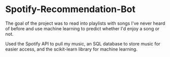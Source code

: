 # Spotify-Recommendation-Bot

The goal of the project was to read into playlists with songs I've never heard of before and use machine learning to predict whether I'd enjoy a song or not.

Used the Spotify API to pull my music, an SQL database to store music for easier access, and the scikit-learn library for machine learning.

